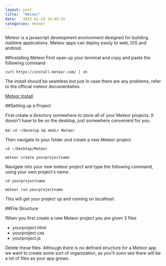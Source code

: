 ```yaml
---
layout: post
title:  "Meteor"
date:   2015-01-18 14:46:55
categories: meteor
---
```

Meteor is a javascript development environment designed for building realtime applications. Meteor apps can deploy easily to web, iOS and android.

##Installing Meteor
First open up your terminal and copy and paste the following command

`curl https://install.meteor.com/ | sh`

The install should be seamless but just in case there are any problems, refer to the official meteor documentation.

[Meteor Install](https://www.meteor.com/install)

##Setting up a Project

First create a directory somewhere to store all of your Meteor projects. It doesn't have to be on the desktop, just somewhere convenient for you. 

ex: `cd ~/Desktop && mkdir Meteor`

Then navigate to your folder and create a new Meteor project

`cd ~/Desktop/Meteor`

`meteor create yourprojectname`

Navigate into your new meteor project and type the following command, using your own project's name.

`cd yourprojectname`

`meteor run yourprojectname`

This will get your project up and running on localhost.

##File Structure

When you first create a new Meteor project you are given 3 files

* yourproject.html
* yourproject.css
* yourproject.js

Delete these files. Although there is no defined structure for a Meteor app we want to create some sort of organization, as you'll soon see there will be a lot of files as your app grows.








